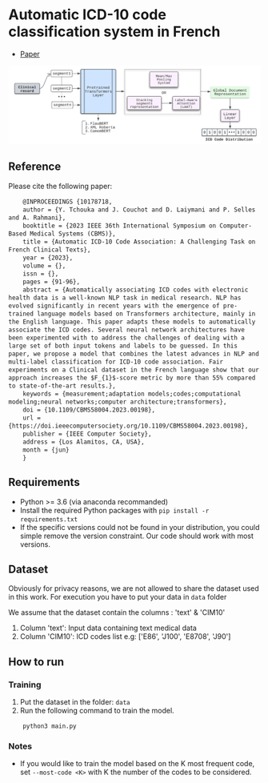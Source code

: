 # Automatic ICD-10 code classification system in French
- [Paper](https://doi.ieeecomputersociety.org/10.1109/CBMS58004.2023.00198)

![image](https://github.com/mlfiab/icd10-french/blob/main/global-architecture.png)

## Reference
Please cite the following paper:
```
    @INPROCEEDINGS {10178718,
    author = {Y. Tchouka and J. Couchot and D. Laiymani and P. Selles and A. Rahmani},
    booktitle = {2023 IEEE 36th International Symposium on Computer-Based Medical Systems (CBMS)},
    title = {Automatic ICD-10 Code Association: A Challenging Task on French Clinical Texts},
    year = {2023},
    volume = {},
    issn = {},
    pages = {91-96},
    abstract = {Automatically associating ICD codes with electronic health data is a well-known NLP task in medical research. NLP has evolved significantly in recent years with the emergence of pre-trained language models based on Transformers architecture, mainly in the English language. This paper adapts these models to automatically associate the ICD codes. Several neural network architectures have been experimented with to address the challenges of dealing with a large set of both input tokens and labels to be guessed. In this paper, we propose a model that combines the latest advances in NLP and multi-label classification for ICD-10 code association. Fair experiments on a Clinical dataset in the French language show that our approach increases the $F_{1}$-score metric by more than 55% compared to state-of-the-art results.},
    keywords = {measurement;adaptation models;codes;computational modeling;neural networks;computer architecture;transformers},
    doi = {10.1109/CBMS58004.2023.00198},
    url = {https://doi.ieeecomputersociety.org/10.1109/CBMS58004.2023.00198},
    publisher = {IEEE Computer Society},
    address = {Los Alamitos, CA, USA},
    month = {jun}
    }
```


## Requirements
* Python >= 3.6 (via anaconda recommanded)
* Install the required Python packages with `pip install -r requirements.txt`
* If the specific versions could not be found in your distribution, you could simple remove the version constraint. Our code should work with most versions.

## Dataset
Obviously for privacy reasons, we are not allowed to share the dataset used in this work. For execution you have to put your data in `data` folder

We assume that the dataset contain the columns : 'text' & 'CIM10'
1. Column 'text': Input data containing text medical data 
2. Column 'CIM10': ICD codes list
e.g: ['E86', 'J100', 'E8708', 'J90']
## How to run

### Training
1. Put the dataset in the folder: `data`
2. Run the following command to train the model.

```
    python3 main.py 
```

### Notes
- If you would like to train the model based on the K most frequent code, set `--most-code <K>` with K the number of the codes to be considered.
